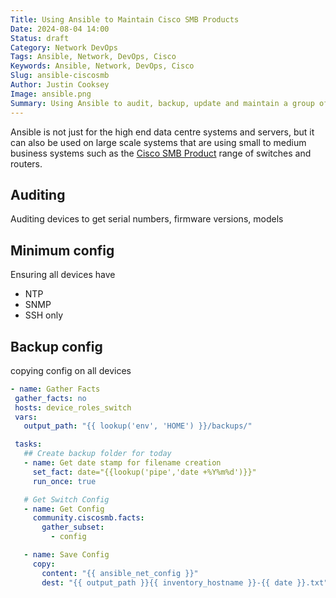 ```yaml
---
Title: Using Ansible to Maintain Cisco SMB Products
Date: 2024-08-04 14:00
Status: draft
Category: Network DevOps
Tags: Ansible, Network, DevOps, Cisco
Keywords: Ansible, Network, DevOps, Cisco
Slug: ansible-ciscosmb
Author: Justin Cooksey
Image: ansible.png
Summary: Using Ansible to audit, backup, update and maintain a group of Cisco Small to Medium Business Solutions such as the CBS range of switches.
---
```


Ansible is not just for the high end data centre systems and servers, but it can also be used on large scale systems that are using small to medium business systems such as the [Cisco SMB Product](https://www.cisco.com/c/en_au/solutions/small-business.html#~products) range of switches and routers.

## Auditing

Auditing devices to get serial numbers, firmware versions, models

## Minimum config

Ensuring all devices have
- NTP
- SNMP
- SSH only

## Backup config
 copying config on all devices
 
 ```yaml
 - name: Gather Facts
  gather_facts: no
  hosts: device_roles_switch
  vars:
    output_path: "{{ lookup('env', 'HOME') }}/backups/"

  tasks:
    ## Create backup folder for today
    - name: Get date stamp for filename creation
      set_fact: date="{{lookup('pipe','date +%Y%m%d')}}"
      run_once: true

    # Get Switch Config
    - name: Get Config
      community.ciscosmb.facts:
        gather_subset:
          - config

    - name: Save Config
      copy:
        content: "{{ ansible_net_config }}"
        dest: "{{ output_path }}{{ inventory_hostname }}-{{ date }}.txt"

 ```

